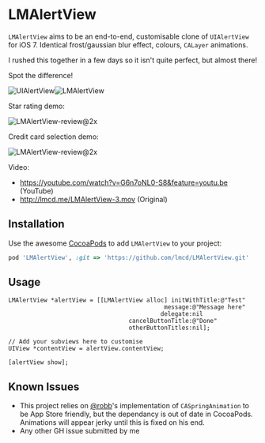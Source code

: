 LMAlertView
===========

`LMAlertView` aims to be an end-to-end, customisable clone of `UIAlertView` for iOS 7. Identical frost/gaussian blur effect, colours, `CALayer` animations.

I rushed this together in a few days so it isn't quite perfect, but almost there!

Spot the difference!

![UIAlertView](http://lmcd.me/UIAlertView-cutout.png)![LMAlertView](http://lmcd.me/LMAlertView-cutout.png)

Star rating demo:

![LMAlertView-review@2x](http://lmcd.me/LMAlertView-review@2x.png)

Credit card selection demo:

![LMAlertView-review@2x](http://lmcd.me/LMAlertView-card@2x.png)

Video:
- https://youtube.com/watch?v=G6n7oNL0-S8&feature=youtu.be (YouTube)
- http://lmcd.me/LMAlertView-3.mov (Original)

## Installation

Use the awesome [CocoaPods](http://cocoapods.org/) to add `LMAlertView` to your project:

```ruby
pod 'LMAlertView', :git => 'https://github.com/lmcd/LMAlertView.git'
```

## Usage

```objc
LMAlertView *alertView = [[LMAlertView alloc] initWithTitle:@"Test"
                                            message:@"Message here"
                                           delegate:nil
                                  cancelButtonTitle:@"Done"
                                  otherButtonTitles:nil];

// Add your subviews here to customise
UIView *contentView = alertView.contentView;

[alertView show];
```

## Known Issues

- This project relies on [@robb](http://github.com/robb)'s implementation of `CASpringAnimation` to be App Store friendly, but the dependancy is out of date in CocoaPods. Animations will appear jerky until this is fixed on his end.
- Any other GH issue submitted by me
